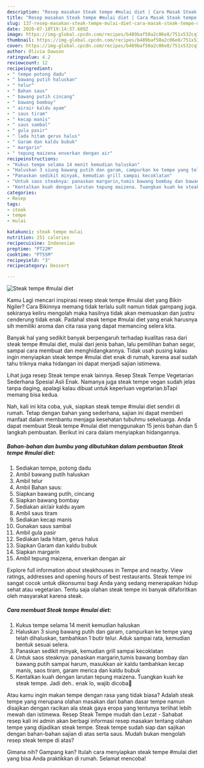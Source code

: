 ```yaml
---
description: "Resep masakan Steak tempe #mulai diet | Cara Masak Steak tempe #mulai diet Yang Lezat Sekali"
title: "Resep masakan Steak tempe #mulai diet | Cara Masak Steak tempe #mulai diet Yang Lezat Sekali"
slug: 137-resep-masakan-steak-tempe-mulai-diet-cara-masak-steak-tempe-mulai-diet-yang-lezat-sekali
date: 2020-07-10T19:14:57.689Z
image: https://img-global.cpcdn.com/recipes/b489baf50a2c06e8/751x532cq70/steak-tempe-mulai-diet-foto-resep-utama.jpg
thumbnail: https://img-global.cpcdn.com/recipes/b489baf50a2c06e8/751x532cq70/steak-tempe-mulai-diet-foto-resep-utama.jpg
cover: https://img-global.cpcdn.com/recipes/b489baf50a2c06e8/751x532cq70/steak-tempe-mulai-diet-foto-resep-utama.jpg
author: Olivia Dawson
ratingvalue: 4.2
reviewcount: 12
recipeingredient:
- " tempe potong dadu"
- " bawang putih haluskan"
- " telur"
- " Bahan saus"
- " bawang putih cincang"
- " bawang bombay"
- " airair kaldu ayam"
- " saus tiram"
- " kecap manis"
- " saus sambal"
- " gula pasir"
- " lada hitam gerus halus"
- " Garam dan kaldu bubuk"
- " margarin"
- " tepung maizena enverkan dengan air"
recipeinstructions:
- "Kukus tempe selama 14 menit kemudian haluskan"
- "Haluskan 3 siung bawang putih dan garam, campurkan ke tempe yang telah dihaluskan, tambahkan 1 butir telur. Aduk sampai rata, kemudian bentuk sesuai selera."
- "Panaskan sedikit minyak, kemudian grill sampai kecoklatan"
- "Untuk saos steaknya: panaskan margarin,tumis bawang bombay dan bawang putih sampai harum, masukkan air kaldu tambahkan kecap manis, saos tiram, garam merica dan kaldu bubuk"
- "Kentalkan kuah dengan larutan tepung maizena. Tuangkan kuah ke steak tempe. Jadi deh.. enak lo, wajib dicoba🤤"
categories:
- Resep
tags:
- steak
- tempe
- mulai

katakunci: steak tempe mulai 
nutrition: 251 calories
recipecuisine: Indonesian
preptime: "PT22M"
cooktime: "PT55M"
recipeyield: "3"
recipecategory: Dessert

---
```



![Steak tempe #mulai diet](https://img-global.cpcdn.com/recipes/b489baf50a2c06e8/751x532cq70/steak-tempe-mulai-diet-foto-resep-utama.jpg)

Kamu Lagi mencari inspirasi resep steak tempe #mulai diet yang Bikin Ngiler? Cara Bikinnya memang tidak terlalu sulit namun tidak gampang juga. sekiranya keliru mengolah maka hasilnya tidak akan memuaskan dan justru cenderung tidak enak. Padahal steak tempe #mulai diet yang enak harusnya sih memiliki aroma dan cita rasa yang dapat memancing selera kita.

Banyak hal yang sedikit banyak berpengaruh terhadap kualitas rasa dari steak tempe #mulai diet, mulai dari jenis bahan, lalu pemilihan bahan segar, sampai cara membuat dan menghidangkannya. Tidak usah pusing kalau ingin menyiapkan steak tempe #mulai diet enak di rumah, karena asal sudah tahu triknya maka hidangan ini dapat menjadi sajian istimewa.

Lihat juga resep Steak tempe enak lainnya. Resep Steak Tempe Vegetarian Sederhana Spesial Asli Enak. Namanya juga steak tempe vegan sudah jelas tanpa daging, apalagi kalau dibuat untuk keperluan vegetarian.bTapi memang bisa kedua.


Nah, kali ini kita coba, yuk, siapkan steak tempe #mulai diet sendiri di rumah. Tetap dengan bahan yang sederhana, sajian ini dapat memberi manfaat dalam membantu menjaga kesehatan tubuhmu sekeluarga. Anda dapat membuat Steak tempe #mulai diet menggunakan 15 jenis bahan dan 5 langkah pembuatan. Berikut ini cara dalam menyiapkan hidangannya.

<!--inarticleads1-->

##### Bahan-bahan dan bumbu yang dibutuhkan dalam pembuatan Steak tempe #mulai diet:

1. Sediakan  tempe, potong dadu
1. Ambil  bawang putih haluskan
1. Ambil  telur
1. Ambil  Bahan saus:
1. Siapkan  bawang putih, cincang
1. Siapkan  bawang bombay
1. Sediakan  air/air kaldu ayam
1. Ambil  saus tiram
1. Sediakan  kecap manis
1. Gunakan  saus sambal
1. Ambil  gula pasir
1. Sediakan  lada hitam, gerus halus
1. Siapkan  Garam dan kaldu bubuk
1. Siapkan  margarin
1. Ambil  tepung maizena, enverkan dengan air


Explore full information about steakhouses in Tempe and nearby. View ratings, addresses and opening hours of best restaurants. Steak tempe ini sangat cocok untuk dikonsumsi bagi Anda yang sedang menerapakan hidup sehat atau vegetarian. Tentu saja olahan steak tempe ini banyak difaforitkan oleh masyarakat karena steak. 

<!--inarticleads2-->

##### Cara membuat Steak tempe #mulai diet:

1. Kukus tempe selama 14 menit kemudian haluskan
1. Haluskan 3 siung bawang putih dan garam, campurkan ke tempe yang telah dihaluskan, tambahkan 1 butir telur. Aduk sampai rata, kemudian bentuk sesuai selera.
1. Panaskan sedikit minyak, kemudian grill sampai kecoklatan
1. Untuk saos steaknya: panaskan margarin,tumis bawang bombay dan bawang putih sampai harum, masukkan air kaldu tambahkan kecap manis, saos tiram, garam merica dan kaldu bubuk
1. Kentalkan kuah dengan larutan tepung maizena. Tuangkan kuah ke steak tempe. Jadi deh.. enak lo, wajib dicoba🤤


Atau kamu ingin makan tempe dengan rasa yang tidak biasa? Adalah steak tempe yang merupana olahan masakan dari bahan dasar tempe namun disajikan dengan racikan ala steak gaya eropa yang tentunya terlihat lebih mewah dan istimewa. Resep Steak Tempe mudah dan Lezat - Sahabat resep kali ini admin akan berbagi informasi resep masakan tentang olahan tempe yang dijadikan steak tempe. Steak tempe sudah siap dan sajikan dengan bahan-bahan sajian di atas serta saus. Mudah bukan mengolah resep steak tempe di atas? 

Gimana nih? Gampang kan? Itulah cara menyiapkan steak tempe #mulai diet yang bisa Anda praktikkan di rumah. Selamat mencoba!
